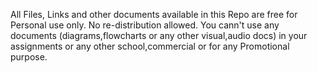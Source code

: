 All Files, Links and other documents available in this Repo are free for Personal use only.
No re-distribution allowed.
You cann't use any documents (diagrams,flowcharts or any other visual,audio docs) in your assignments or any other school,commercial or for any Promotional purpose.
